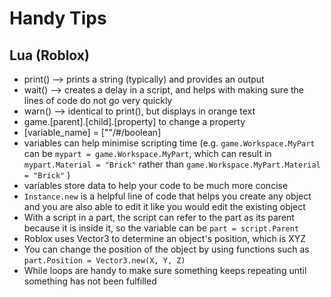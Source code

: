 # Handy Tips

## Lua (Roblox)
- print() --> prints a string (typically) and provides an output
- wait() --> creates a delay in a script, and helps with making sure the lines of code do not go very quickly
- warn() --> identical to print(), but displays in orange text
- game.[parent].[child].[property] to change a property
- [variable_name] = [""/#/boolean]
- variables can help minimise scripting time (e.g. `game.Workspace.MyPart` can be `mypart = game.Workspace.MyPart`, which can result in `mypart.Material = "Brick"` rather than `game.Workspace.MyPart.Material = "Brick"` )
- variables store data to help your code to be much more concise
- `Instance.new` is a helpful line of code that helps you create any object and you are also able to edit it like you would edit the existing object
- With a script in a part, the script can refer to the part as its parent because it is inside it, so the variable can be `part = script.Parent`
- Roblox uses Vector3 to determine an object's position, which is XYZ
- You can change the position of the object by using functions such as `part.Position = Vector3.new(X, Y, Z)`
- While loops are handy to make sure something keeps repeating until something has not been fulfilled